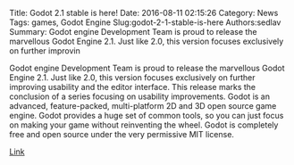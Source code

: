 Title: Godot 2.1 stable is here!
Date: 2016-08-11 02:15:26
Category: News
Tags: games, Godot Engine
Slug:godot-2-1-stable-is-here
Authors:sedlav
Summary: Godot engine Development Team is proud to release the marvellous Godot Engine 2.1. Just like 2.0, this version focuses exclusively on further improvin

Godot engine Development Team is proud to release the marvellous Godot Engine 2.1. Just like 2.0, this version focuses exclusively on further improving usability and the editor interface. This release marks the conclusion of a series focusing on usability improvements.
Godot is an advanced, feature-packed, multi-platform 2D and 3D open source game engine. Godot provides a huge set of common tools, so you can just focus on making your game without reinventing the wheel. Godot is completely free and open source under the very permissive MIT license.

[Link](https://godotengine.org/article/godot-reaches-2-1-stable)
